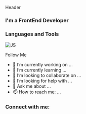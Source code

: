 Header

### I'm a FrontEnd Developer


### Languages and Tools
![JS](https://img.shields.io/badge/-<JS>-<COLOR>)

Follow Me



- 🔭 I’m currently working on ...
- 🌱 I’m currently learning ...
- 👯 I’m looking to collaborate on ...
- 🤔 I’m looking for help with ...
- 💬 Ask me about ...
- 📫 How to reach me: ...

### Connect with me:
